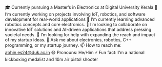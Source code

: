 🎓 Currently pursuing a Master’s in Electronics at Digital University Kerala
🔭 I’m currently working on projects involving IoT, robotics, and software development for real-world applications
🌱 I’m currently learning advanced robotics concepts and core electronics.
👯 I’m looking to collaborate on innovative IoT solutions and AI-driven applications that address pressing societal needs.
🤔 I’m looking for help with expanding the reach and impact of my startup ideas.
💬 Ask me about electronics, robotics, C++ programming, or my startup journey.
📫 How to reach me: abhin.es24@duk.ac.in
😄 Pronouns: He/Him 
⚡ Fun fact: I'm a national kickboxing medalist and 10m air pistol shooter
